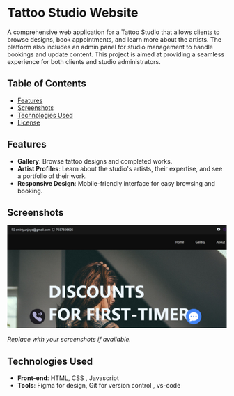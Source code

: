 # Tattoo Studio Website

A comprehensive web application for a Tattoo Studio that allows clients to browse designs, book appointments, and learn more about the artists. The platform also includes an admin panel for studio management to handle bookings and update content. This project is aimed at providing a seamless experience for both clients and studio administrators.

## Table of Contents

- [Features](#features)
- [Screenshots](#screenshots)
- [Technologies Used](#technologies-used)
- [License](#license)

## Features

- **Gallery**: Browse tattoo designs and completed works.
- **Artist Profiles**: Learn about the studio's artists, their expertise, and see a portfolio of their work.
- **Responsive Design**: Mobile-friendly interface for easy browsing and booking.

## Screenshots

![Homepage](/tattoowebscreenshot.jpeg)


*Replace with your screenshots if available.*

## Technologies Used

- **Front-end**: HTML, CSS , Javascript 
- **Tools**: Figma for design, Git for version control , vs-code


